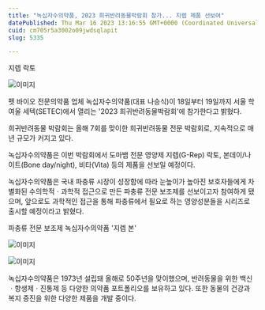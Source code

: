 ```yaml
---
title: "녹십자수의약품, 2023 희귀반려동물박람회 참가... 지렙 제품 선보여"
datePublished: Thu Mar 16 2023 13:16:55 GMT+0000 (Coordinated Universal Time)
cuid: cm705r5a3002o09jwdsqlapit
slug: 5335

---
```



지렙 락토

![이미지](https://cdn.hashnode.com/res/hashnode/image/upload/v1739258745164/c3163bf1-69df-42ac-a529-f3120b15cc54.jpeg)

펫 바이오 전문의약품 업체 녹십자수의약품(대표 나승식)이 18일부터 19일까지 서울 학여울 세텍(SETEC)에서 열리는 '2023 희귀반려동물박람회'에 참가한다고 밝혔다.

희귀반려동물 박람회는 올해 7회를 맞이한 희귀반려동물 전문 박람회로, 지속적으로 매년 규모가 커지고 있다.

녹십자수의약품은 이번 박람회에서 도마뱀 전문 영양제 지렙(G-Rep) 락토, 본데이/나이트(Bone day/night), 비타(Vita) 등의 제품을 선보일 예정이다.

녹십자수의약품은 국내 파충류 시장이 성장함에 따라 눈높이가 높아진 보호자들에게 차별화된 수의학적ㆍ과학적 접근으로 만든 파충류 전문 보조제를 선보이고자 참여하게 됐으며, 앞으로도 과학적인 접근을 통해 파충류에서 필요로 하는 영양성분들을 시리즈로 출시할 예정이라고 밝혔다.

파충류 전문 보조제 녹십자수의약품 '지렙 본'

![이미지](https://cdn.hashnode.com/res/hashnode/image/upload/v1739258747244/dd369669-7f58-4781-ad5b-07ab1a73974e.jpeg)

![이미지](https://cdn.hashnode.com/res/hashnode/image/upload/v1739258749469/d430a7a3-ad71-4a2c-8bef-fa6a4fbbef5b.jpeg)

녹십자수의약품은 1973년 설립돼 올해로 50주년을 맞이했으며, 반려동물을 위한 백신ㆍ항생제ㆍ진통제 등 다양한 의약품 포트폴리오를 보유하고 있다. 또한 동물의 건강과 복지 증진을 위한 다양한 제품을 개발 중이다.